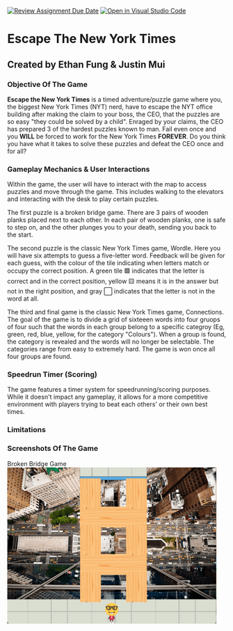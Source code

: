 [![Review Assignment Due Date](https://classroom.github.com/assets/deadline-readme-button-24ddc0f5d75046c5622901739e7c5dd533143b0c8e959d652212380cedb1ea36.svg)](https://classroom.github.com/a/B2OnycBl)
[![Open in Visual Studio Code](https://classroom.github.com/assets/open-in-vscode-718a45dd9cf7e7f842a935f5ebbe5719a5e09af4491e668f4dbf3b35d5cca122.svg)](https://classroom.github.com/online_ide?assignment_repo_id=15143760&assignment_repo_type=AssignmentRepo)
# Escape The New York Times 
## Created by Ethan Fung & Justin Mui

### Objective Of The Game
**Escape the New York Times** is a timed adventure/puzzle game where you, the biggest New York Times (NYT) nerd, have to escape the NYT office building after making the claim to your boss, the CEO, that the puzzles are so easy "they could be solved by a child". Enraged by your claims, the CEO has prepared 3 of the hardest puzzles known to man. Fail even once and you **WILL** be forced to work for the New York Times  **FOREVER**. Do you think you have what it takes to solve these puzzles and defeat the CEO once and for all? 

### Gameplay Mechanics & User Interactions
Within the game, the user will have to interact with the map to access puzzles and move through the game. This includes walking to the elevators and interacting with the desk to play certain puzzles.

The first puzzle is a broken bridge game. There are 3 pairs of wooden planks placed next to each other. In each pair of wooden planks, one is safe to step on, and the other plunges you to your death, sending you back to the start.

The second puzzle is the classic New York Times game, Wordle. Here you will have six attempts to guess a five-letter word. Feedback will be given for each guess, with the colour of the tile indicating when letters match or occupy the correct position. A green tile 🟩 indicates that the letter is correct and in the correct position, yellow 🟨 means it is in the answer but not in the right position, and gray ⬜ indicates that the letter is not in the word at all.

The third and final game is the classic New York Times game, Connections. The goal of the game is to divide a grid of sixteeen words into four gruops of four such that the words in each group belong to a specific categroy (Eg, green, red, blue, yellow, for the category "Colours"). When a group is found, the category is revealed and the words will no longer be selectable. The categories range from easy to extremely hard. The game is won once all four groups are found.

### Speedrun Timer (Scoring)
The game features a timer system for speedrunning/scoring purposes. While it doesn't impact any gameplay, it allows for a more competitive environment with players trying to beat each others' or their own best times.

### Limitations 

### Screenshots Of The Game

Broken Bridge Game
![](screenshots/BrokenBridge.png)

